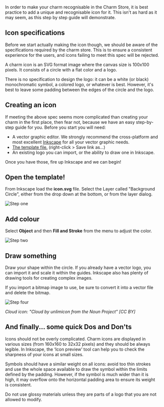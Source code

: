 In order to make your charm recognisable in the Charm Store, it is best practice to add a unique and recognisable icon for it. This isn't as hard as it may seem, as this step by step guide will demonstrate.

<h2 id="heading--icon-specifications">Icon specifications</h2>

Before we start actually making the icon though, we should be aware of the specifications required by the charm store. This is to ensure a consistent experience for the users, and icons failing to meet this spec will be rejected.

A charm icon is an SVG format image where the canvas size is 100x100 pixels. It consists of a circle with a flat color and a logo.

There is no specification to design the logo: it can be a white (or black) monochromatic symbol, a colored logo, or whatever is best. However, it's best to leave some padding between the edges of the circle and the logo.

<h2 id="heading--creating-an-icon">Creating an icon</h2>

If meeting the above spec seems more complicated than creating your charm in the first place, then fear not, because we have an easy step-by-step guide for you. Before you start you will need:

-   A vector graphic editor. We strongly recommend the cross-platform and most excellent [Inkscape](http://www.inkscape.org) for all your vector graphic needs.
-   [The template file.](https://assets.ubuntu.com/v1/fc0260eb-icon.svg) (right-click &gt; Save link as...)
-   An existing logo you can import, or the ability to draw one in Inkscape.

Once you have those, fire up Inkscape and we can begin!

<h2 id="heading--open-the-template">Open the template!</h2>

From Inkscape load the **icon.svg** file. Select the Layer called "Background Circle", either from the drop down at the bottom, or from the layer dialog.

![Step one](https://assets.ubuntu.com/v1/067f88a5-author-charm-icons-1.png)

<h2 id="heading--add-colour">Add colour</h2>

Select **Object** and then **Fill and Stroke** from the menu to adjust the color.

![Step two](https://assets.ubuntu.com/v1/0bff03c4-author-charm-icons-2.png)

<h2 id="heading--draw-something">Draw something</h2>

Draw your shape within the circle. If you already have a vector logo, you can import it and scale it within the guides. Inkscape also has plenty of drawing tools for creating complex images.

If you import a bitmap image to use, be sure to convert it into a vector file and delete the bitmap.

![Step four](https://assets.ubuntu.com/v1/2ef5c7f5-author-charm-icons-3.png)

*Cloud icon: "Cloud by unlimicon from the Noun Project" [CC BY]*

<h2 id="heading--and-finally-some-quick-dos-and-donts">And finally... some quick Dos and Don'ts</h2>

Icons should not be overly complicated. Charm icons are displayed in various sizes (from 160x160 to 32x32 pixels) and they should be always legible. In Inkscape, the ‘Icon preview’ tool can help you to check the sharpness of your icons at small sizes.

Symbols should have a similar weight on all icons: avoid too thin strokes and use the whole space available to draw the symbol within the limits defined by the padding. However, if the symbol is much wider than it is high, it may overflow onto the horizontal padding area to ensure its weight is consistent.

Do not use glossy materials unless they are parts of a logo that you are not allowed to modify.

